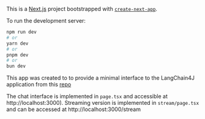 This is a [Next.js](https://nextjs.org/) project bootstrapped with [`create-next-app`](https://github.com/vercel/next.js/tree/canary/packages/create-next-app).

To run the development server:

```bash
npm run dev
# or
yarn dev
# or
pnpm dev
# or
bun dev
```

This app was created to to provide a minimal interface to the LangChain4J application from this [repo](https://github.com/achalise/langchain-playground)


The chat interface is implemented in `page.tsx` and accessible at http://localhost:3000). Streaming version is implemented in `stream/page.tsx` and can be accessed at http://localhost:3000/stream
